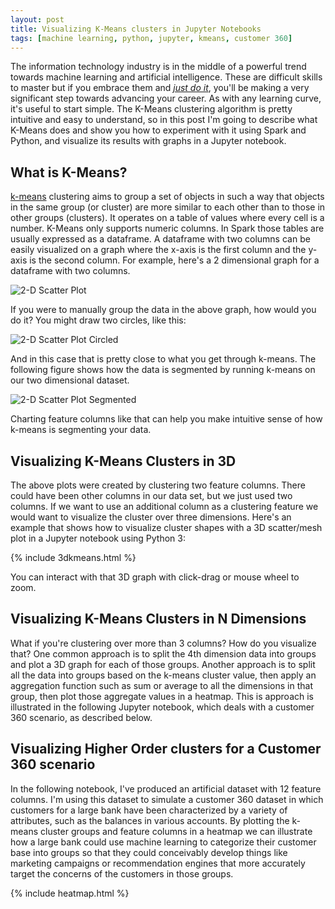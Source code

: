 ```yaml
---
layout: post
title: Visualizing K-Means clusters in Jupyter Notebooks
tags: [machine learning, python, jupyter, kmeans, customer 360]
---
```


The information technology industry is in the middle of a powerful trend towards machine learning and artificial intelligence. These are difficult skills to master but if you embrace them and *[just do it](https://youtu.be/ZXsQAXx_ao0)*, you'll be making a very significant step towards advancing your career. As with any learning curve, it's useful to start simple. The K-Means clustering algorithm is pretty intuitive and easy to understand, so in this post I'm going to describe what K-Means  does and show you how to experiment with it using Spark and Python, and visualize its results with graphs in a Jupyter notebook.

## What is K-Means?

[k-means](https://en.wikipedia.org/wiki/Cluster_analysis) clustering aims to group a set of objects in such a way that objects in the same group (or cluster) are more similar to each other than to those in other groups (clusters). It operates on a table of values where every cell is a number. K-Means only supports numeric columns. In Spark those tables are usually expressed as a dataframe. A dataframe with two columns can be easily visualized on a graph where the x-axis is the first column and the y-axis is the second column. For example, here's a 2 dimensional graph for a dataframe with two columns.

![2-D Scatter Plot](http://iandow.github.io/img/scatter-2d.png)

If you were to manually group the data in the above graph, how would you do it?  You might draw two circles, like this:

![2-D Scatter Plot Circled](http://iandow.github.io/img/scatter-2d-circled.png)

And in this case that is pretty close to what you get through k-means. The following figure shows how the data is segmented by running k-means on our two dimensional dataset.

![2-D Scatter Plot Segmented](http://iandow.github.io/img/scatter-2d-segments.png)

Charting feature columns like that can help you make intuitive sense of how k-means is segmenting your data. 

## Visualizing K-Means Clusters in 3D 

The above plots were created by clustering two feature columns.  There could have been other columns in our data set, but we just used two columns. If we want to use an additional column as a clustering feature we would want to visualize the cluster over three dimensions. Here's an example that shows how to visualize cluster shapes with a 3D scatter/mesh plot in a Jupyter notebook using Python 3:

{% include 3dkmeans.html %}

You can interact with that 3D graph with click-drag or mouse wheel to zoom.

## Visualizing K-Means Clusters in N Dimensions 

What if you're clustering over more than 3 columns? How do you visualize that? One common approach is to split the 4th dimension data into groups and plot a 3D graph for each of those groups.  Another approach is to split all the data into groups based on the k-means cluster value, then apply an aggregation function such as sum or average to all the dimensions in that group, then plot those aggregate values in a heatmap. This is approach is illustrated in the following Jupyter notebook, which deals with a customer 360 scenario, as described below.

## Visualizing Higher Order clusters for a Customer 360 scenario

In the following notebook, I've produced an artificial dataset with 12 feature columns. I'm using this dataset to simulate a customer 360 dataset in which customers for a large bank have been characterized by a variety of attributes, such as the balances in various accounts. By plotting the k-means cluster groups and feature columns in a heatmap we can illustrate how a large bank could use machine learning to categorize their customer base into groups so that they could conceivably develop things like marketing campaigns or recommendation engines that more accurately target the concerns of the customers in those groups. 

{% include heatmap.html %}